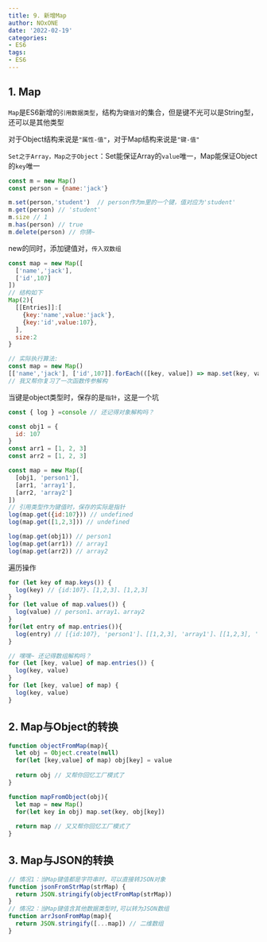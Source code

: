 ```yaml
---
title: 9. 新增Map
author: NOxONE
date: '2022-02-19'
categories:
- ES6
tags:
- ES6
---
```


## 1. Map
`Map`是ES6新增的`引用数据类型`，结构为`键值对`的集合，但是键不光可以是String型，还可以是其他类型

对于Object结构来说是`"属性-值"`，对于Map结构来说是`"键-值"`

`Set之于Array，Map之于Object`：Set能保证Array的`value`唯一，Map能保证Object的`key`唯一
```js
const m = new Map()
const person = {name:'jack'}

m.set(person,'student')  // person作为m里的一个键，值对应为'student'
m.get(person) // 'student'
m.size // 1
m.has(person) // true
m.delete(person) // 你猜~
```
new的同时，添加键值对，`传入双数组`
```js
const map = new Map([
  ['name','jack'],
  ['id',107]
])
// 结构如下
Map(2){
  [[Entries]]:[
    {key:'name',value:'jack'},
    {key:'id',value:107},
  ],
  size:2
}

// 实际执行算法:
const map = new Map()
[['name','jack'], ['id',107]].forEach(([key, value]) => map.set(key, value))  
// 我又帮你复习了一次函数传参解构
```

当键是object类型时，保存的是`指针`，这是一个坑
```js
const { log } =console // 还记得对象解构吗？

const obj1 = {
  id: 107
}
const arr1 = [1, 2, 3]
const arr2 = [1, 2, 3]

const map = new Map([
  [obj1, 'person1'],
  [arr1, 'array1'],
  [arr2, 'array2']
])
// 引用类型作为键值时，保存的实际是指针
log(map.get({id:107})) // undefined
log(map.get([1,2,3])) // undefined

log(map.get(obj1)) // person1
log(map.get(arr1)) // array1
log(map.get(arr2)) // array2
```
遍历操作
```js
for (let key of map.keys()) {
  log(key) // {id:107}、[1,2,3]、[1,2,3]
}
for (let value of map.values()) {
  log(value) // person1、array1、array2
}
for(let entry of map.entries()){
  log(entry) // [{id:107}, 'person1']、[[1,2,3], 'array1']、[[1,2,3], 'array2']
}

// 嘿嘿~ 还记得数组解构吗？
for (let [key, value] of map.entries()) {
  log(key, value)
}
for (let [key, value] of map) {
  log(key, value)
}
```
## 2. Map与Object的转换
```js
function objectFromMap(map){
  let obj = Object.create(null)
  for(let [key,value] of map) obj[key] = value
  
  return obj // 又帮你回忆工厂模式了
}

function mapFromObject(obj){
  let map = new Map()
  for(let key in obj) map.set(key, obj[key])
  
  return map // 又又帮你回忆工厂模式了
}
```
## 3. Map与JSON的转换
```js
// 情况1：当Map键值都是字符串时，可以直接转JSON对象
function jsonFromStrMap(strMap) {
  return JSON.stringify(objectFromMap(strMap))
}
// 情况2：当Map键值含其他数据类型时,可以转为JSON数组
function arrJsonFromMap(map){
  return JSON.stringify([...map]) // 二维数组
}
```
